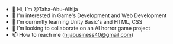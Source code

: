 - 👋 Hi, I’m @Taha-Abu-Alhija
- 👀 I’m interested in Game's Development and Web Development
- 🌱 I’m currently learning Unity Basic's and HTML, CSS
- 💞️ I’m looking to collaborate on an AI horror game project 
- 📫 How to reach me (hijabusiness40@gmail.com)
